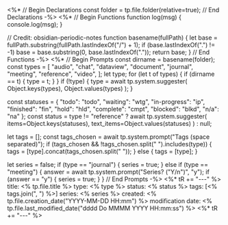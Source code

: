 <%*
// Begin Declarations
const folder = tp.file.folder(relative=true);
// End Declarations
-%>
<%*
// Begin Functions
function log(msg) {
    console.log(msg);
}

// Credit: obsidian-periodic-notes
function basename(fullPath) {
    let base = fullPath.substring(fullPath.lastIndexOf("/") + 1);
    if (base.lastIndexOf(".") != -1) base = base.substring(0, base.lastIndexOf("."));
    return base;
}
// End Functions
-%>
<%*
// Begin Prompts
const dirname = basename(folder);
const types = [
    "audio",
    "chat",
    "dataview",
    "document",
    "journal",
    "meeting",
    "reference",
    "video",
];
let type;
for (let t of types) {
    if (dirname == t) {
        type = t;
    }
}
if (!type) {
    type = await tp.system.suggester(
        Object.keys(types), Object.values(types)
    );
}

const statuses = {
    "todo": "todo",
    "waiting": "wtg",
    "in-progress": "ip",
    "finished": "fin",
    "hold": "hld",
    "complete": "cmpt",
    "blocked": "blkd",
    "n/a": "na"
};
const status = type != "reference" ? await
    tp.system.suggester(
        items=Object.keys(statuses),
        text_items=Object.values(statuses)
    ) : null;

let tags = [];
const tags_chosen = await tp.system.prompt("Tags (space separated)");
if (tags_chosen && !tags_chosen.split(" ").includes(type)) {
    tags = [type].concat(tags_chosen.split(" "));
} else {
    tags = [type];
}

let series = false;
if (type == "journal") {
    series = true;
} else if (type == "meeting") {
    answer = await tp.system.prompt("Series? (\"Y/n\")", "y");
    if (answer == "y") {
        series = true;
    }
}
// End Prompts
-%>
<%* tR += "---" %>
title: <% tp.file.title %>
type: <% type %>
status: <% status %>
tags: [<% tags.join(", ") %>]
series: <% series %>
created: <% tp.file.creation_date("YYYY-MM-DD HH:mm") %>
modification date: <% tp.file.last_modified_date("dddd Do MMMM YYYY HH:mm:ss") %>
<%* tR += "---" %>
